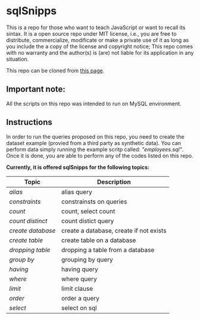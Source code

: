 # sqlSnipps

This is a repo for those who want to teach JavaScript or want to recall its sintax. It is a open source repo under MIT license, i.e., you are free to distribute, commercialize, modificate or make a private use of it as long as you include the a copy of the license and copyright notice; This repo comes with no warranty and the author(s) is (are) not liable for its application in any situation.

This repo can be cloned from [this page](https://github.com/hugolimachaves/sqlSnipps).

## Important note:

All the scripts on this repo was intended to run on MySQL environment. 

## Instructions

In order to run the queries proposed on this repo, you need to create the dataset example (provied from a third party as synthetic data). You can perform data simply running the example scritp called: *"employees.sql"*. Once it is done, you are able to perform any of the codes listed on this repo.

__Currently, it is offered sqlSnipps for the following topics:__

| __Topic__ | __Description__ |
| ----------------| ----------- |
|      *alias* 		   |		alias query	          						|
|    *constraints*	   |  		constrainsts on queries		  	  			|
|       *count*    	   | 		count, select count			  				| 
|   *count distinct*   | 		count distict query			  				| 
|  *create database*   |		create a database, create if not exists		|
|   *create table*     |		create table on a database		  			|
|   *dropping table*   |		dropping a table from a database	 		|
|      *group by*      |		grouping by query 			  				|
|       *having*       |		having query								|
|       *where*        |		where query	  								|
|       *limit*        |		limit clause			  					|
|       *order*        |		order a query			  					|
|	   *select*        |		select on sql		  						|


